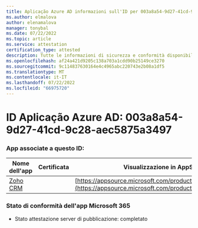 ```yaml
---
title: Aplicação Azure AD informazioni sull'ID per 003a8a54-9d27-41cd-9c28-aec5875a3497
ms.author: elmalova
author: elenamalova
manager: tonybal
ms.date: 07/22/2022
ms.topic: article
ms.service: attestation
certification_type: attested
description: Tutte le informazioni di sicurezza e conformità disponibili per 003a8a54-9d27-41cd-9c28-aec5875a3497.
ms.openlocfilehash: af24a421d9205c138a703a1cdd90b25149ce3270
ms.sourcegitcommit: 9c114837630164e4c4965abc220743e2b08a1df5
ms.translationtype: MT
ms.contentlocale: it-IT
ms.lasthandoff: 07/22/2022
ms.locfileid: "66975720"
---
```

# <a name="azure-app-id-003a8a54-9d27-41cd-9c28-aec5875a3497"></a>ID Aplicação Azure AD: 003a8a54-9d27-41cd-9c28-aec5875a3497


### <a name="apps-associated-with-this-id"></a>App associate a questo ID:
| **Nome dell'app** | **Certificata** | **Visualizzazione in AppSource** |
|--------------|---------------|-----------------------|
| [Zoho CRM](../forward/WA104382094.md) |  | [https://appsource.microsoft.com/product/office/WA104382094](https://appsource.microsoft.com/product/office/WA104382094) |

### <a name="microsoft-365-app-compliance-status"></a>Stato di conformità dell'app Microsoft 365
- Stato attestazione server di pubblicazione: completato
